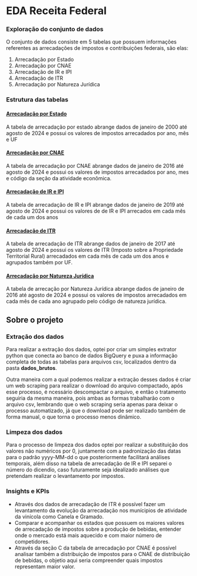 # EDA Receita Federal

### Exploração do conjunto de dados
<p>O conjunto de dados consiste em 5 tabelas que possuem informações referentes as arrecadações de impostos e contribuições federais, são elas:</p>
<ol>
    <li>Arrecadação por Estado</li>
    <li>Arrecadação por CNAE</li>
    <li>Arrecadação de IR e IPI</li>
    <li>Arrecadação de ITR</li>
    <li>Arrecadação por Natureza Jurídica</li>
</ol>

### Estrutura das tabelas
<h4><u>Arrecadação por Estado</u></h4>
<p>A tabela de arrecadação por estado abrange dados de janeiro de 2000 até agosto de 2024 e possui os valores de impostos arrecadados por ano, mês e UF</p>

<h4><u>Arrecadação por CNAE</u></h4>
<p>A tabela de arrecadação por CNAE abrange dados de janeiro de 2016 até agosto de 2024 e possui os valores de impostos arrecadados por ano, mes e código da seção da atividade econômica.</p>

<h4><u>Arrecadação de IR e IPI</u></h4>
<p>A tabela de arrecadação de IR e IPI abrange dados de janeiro de 2019 até agosto de 2024 e possui os valores de de IR e IPI arrecados em cada mês de cada um dos anos</p>

<h4><u>Arrecadação de ITR</u></h4>
<p>A tabela de arrecadação de ITR abrange dados de janeiro de 2017 até agosto de 2024 e possui os valores de ITR (Imposto sobre a Propriedade Territorial Rural) arrecadados em cada mês de cada um dos anos e agrupados também por UF.</p>

<h4><u>Arrecadação por Natureza Jurídica</u></h4>
<p>A tabela de arrecação por Natureza Jurídica abrange dados de janeiro de 2016 até agosto de 2024 e possui os valores de impostos arrecadados em cada mês de cada ano agrupado pelo código de natureza jurídica.</p>

<h2>Sobre o projeto</h2>

### Extração dos dados
<p>Para realizar a extração dos dados, optei por criar um simples extrator python que conecta ao banco de dados BigQuery e puxa a informação completa de todas as tabelas para arquivos csv, localizados dentro da pasta <b>dados_brutos</b>.</p>

<p>Outra maneira com a qual podemos realizar a extração desses dados é criar um web scraping para realizar o download do arquivo compactado, após esse processo, é ncessário descompactar o arquivo, e então o tratamento seguiria da mesma maneira, pois ambas as formas trabalharão com o arquivo csv, lembrando que o web scraping seria apenas para deixar o processo automatizado, já que o download pode ser realizado também de forma manual, o que torna o processo menos dinâmico.</p>

### Limpeza dos dados
<p>Para o processo de limpeza dos dados optei por realizar a substituição dos valores não numéricos por 0, juntamente com a padronização das datas para o padrão yyyy-MM-dd o que posteriormente facilitará análises temporais, além disso na tabela de arrecadação de IR e IPI separei o número do dicendio, caso futuramente seja idealizado análises que pretendam realizar o levantamento por impostos.</p>

### Insights e KPIs
<ul>
    <li>Através dos dados de arrecadação de ITR é possível fazer um levantamento da evolução da arrecadação nos munícipios de atividade da vinícola como Canela e Gramado.</li>
    <li>Comparar e acompanhar os estados que possuem os maiores valores de arrecadação de impostos sobre a produção de bebidas, entender onde o mercado está mais aquecido e com maior número de competidores.</li>
    <li>Através da seção C da tabela de arrecadação por CNAE é possível analisar também a distribuição de impostos para o CNAE de distribuição de bebidas, o objetio aqui seria compreender quais impostos representam maior valor.</li>
</ul>